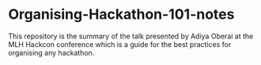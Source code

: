 # Organising-Hackathon-101-notes
This repository is the summary of the talk presented by Adiya Oberai at the MLH Hackcon conference which is a guide for the best practices for organising any hackathon.
